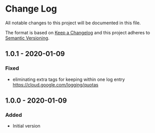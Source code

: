 # Change Log
All notable changes to this project will be documented in this file.

The format is based on [Keep a Changelog](http://keepachangelog.com/)
and this project adheres to [Semantic Versioning](http://semver.org/).

## 1.0.1 - 2020-01-09
### Fixed
- eliminating extra tags for keeping within one log entry https://cloud.google.com/logging/quotas

## 1.0.0 - 2020-01-09
### Added
- Initial version